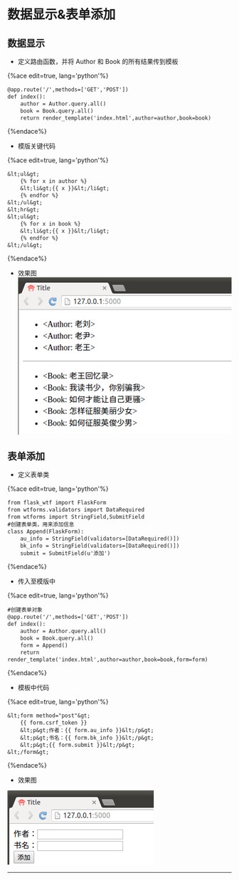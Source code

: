 # 数据显示&表单添加

## 数据显示

  * 定义路由函数，并将 Author 和 Book 的所有结果传到模板

{%ace edit=true, lang='python'%}

    @app.route('/',methods=['GET','POST'])
    def index():
        author = Author.query.all()
        book = Book.query.all()
        return render_template('index.html',author=author,book=book)
    
{%endace%}

  * 模版关键代码

{%ace edit=true, lang='python'%}

    &lt;ul&gt;
        {% for x in author %}
        &lt;li&gt;{{ x }}&lt;/li&gt;
        {% endfor %}
    &lt;/ul&gt;
    &lt;hr&gt;
    &lt;ul&gt;
        {% for x in book %}
        &lt;li&gt;{{ x }}&lt;/li&gt;
        {% endfor %}
    &lt;/ul&gt;
    
{%endace%}

  * 效果图 ![](../../assets/predata.png)

## 表单添加

  * 定义表单类

{%ace edit=true, lang='python'%}

    from flask_wtf import FlaskForm
    from wtforms.validators import DataRequired
    from wtforms import StringField,SubmitField
    #创建表单类，用来添加信息
    class Append(FlaskForm):
        au_info = StringField(validators=[DataRequired()])
        bk_info = StringField(validators=[DataRequired()])
        submit = SubmitField(u'添加')
    
{%endace%}

  * 传入至模版中

{%ace edit=true, lang='python'%}

    #创建表单对象
    @app.route('/',methods=['GET','POST'])
    def index():
        author = Author.query.all()
        book = Book.query.all()
        form = Append()
        return render_template('index.html',author=author,book=book,form=form)
    
{%endace%}

  * 模板中代码

{%ace edit=true, lang='python'%}

    &lt;form method="post"&gt;
        {{ form.csrf_token }}
        &lt;p&gt;作者：{{ form.au_info }}&lt;/p&gt;
        &lt;p&gt;书名：{{ form.bk_info }}&lt;/p&gt;
        &lt;p&gt;{{ form.submit }}&lt;/p&gt;
    &lt;/form&gt;
    
{%endace%}

  * 效果图

![](../../assets/add_book_form.png)

____

